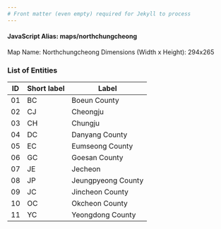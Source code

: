 ```yaml
---
# Front matter (even empty) required for Jekyll to process
---
```


#### JavaScript Alias: maps/northchungcheong

Map Name: Northchungcheong
Dimensions (Width x Height): 294x265






### List of Entities

ID | Short label | Label
---|---|---|
01|BC|Boeun County
02|CJ|Cheongju
03|CH|Chungju
04|DC|Danyang County
05|EC|Eumseong County
06|GC|Goesan County
07|JE|Jecheon
08|JP|Jeungpyeong County
09|JC|Jincheon County
10|OC|Okcheon County
11|YC|Yeongdong County